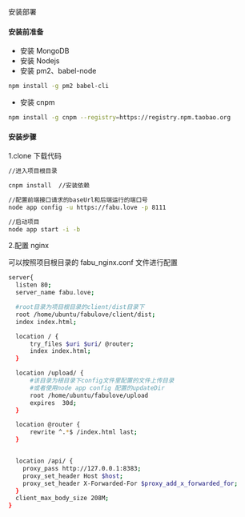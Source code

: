 安装部署

#### 安装前准备

* 安装 MongoDB
* 安装 Nodejs
* 安装 pm2、babel-node

```bash
npm install -g pm2 babel-cli
```

* 安装 cnpm

```bash
npm install -g cnpm --registry=https://registry.npm.taobao.org
```

#### 安装步骤

1.clone 下载代码

```bash
//进入项目根目录

cnpm install  //安装依赖

//配置前端接口请求的baseUrl和后端运行的端口号
node app config -u https://fabu.love -p 8111

//启动项目
node app start -i -b
```

2.配置 nginx

可以按照项目根目录的 fabu_nginx.conf 文件进行配置

```bash
server{
  listen 80;
  server_name fabu.love;

  #root目录为项目根目录的client/dist目录下
  root /home/ubuntu/fabulove/client/dist;
  index index.html;

  location / {
      try_files $uri $uri/ @router;
      index index.html;
  }

  location /upload/ {
      #该目录为根目录下config文件里配置的文件上传目录
      #或者使用node app config 配置的updateDir
      root /home/ubuntu/fabulove/upload
      expires  30d;
  }

  location @router {
      rewrite ^.*$ /index.html last;
  }


  location /api/ {
    proxy_pass http://127.0.0.1:8383;
    proxy_set_header Host $host;
    proxy_set_header X-Forwarded-For $proxy_add_x_forwarded_for;
  }
  client_max_body_size 208M;
}
```
